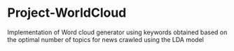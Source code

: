 # Project-WorldCloud
Implementation of Word cloud generator using keywords obtained based on the optimal number of topics for news crawled using the LDA model
